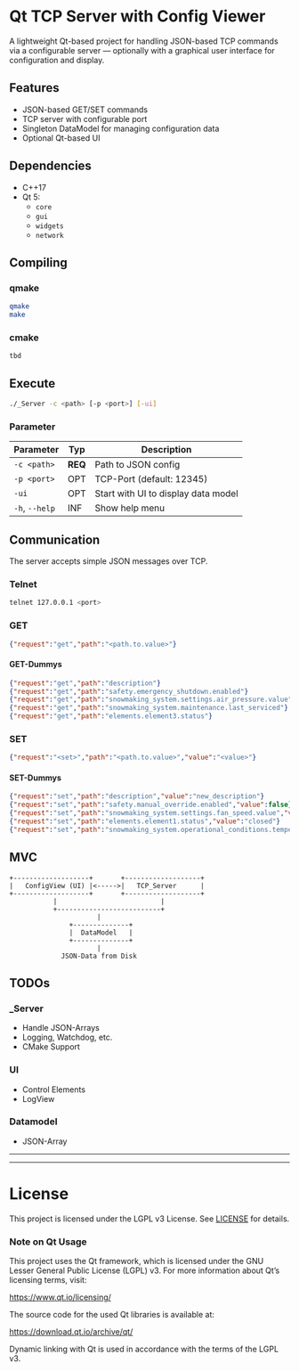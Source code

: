 # Qt TCP Server with Config Viewer
A lightweight Qt-based project for handling JSON-based TCP commands via a configurable server — optionally with a graphical user interface for configuration and display.

##  Features
- JSON-based GET/SET commands
- TCP server with configurable port
- Singleton DataModel for managing configuration data
- Optional Qt-based UI

## Dependencies
- C++17 
- Qt 5: 
    - `core`
    - `gui` 
    - `widgets` 
    - `network` 

## Compiling

### qmake
```bash
qmake
make
```

### cmake 
`tbd`

##  Execute

```bash
./_Server -c <path> [-p <port>] [-ui]
```

### Parameter
| Parameter      | Typ     | Description                               |
|----------------|---------|-------------------------------------------|
| `-c <path>`    | **REQ** | Path to JSON config                       |
| `-p <port>`    | OPT     | TCP-Port (default: 12345)                 |
| `-ui`          | OPT     | Start with UI to display data model       |
| `-h`, `--help` | INF     | Show help menu                            |

## Communication
The server accepts simple JSON messages over TCP.

### Telnet
```bash
telnet 127.0.0.1 <port>
```

### GET
```JSON
{"request":"get","path":"<path.to.value>"}
```

#### GET-Dummys
```JSON
{"request":"get","path":"description"}
{"request":"get","path":"safety.emergency_shutdown.enabled"}
{"request":"get","path":"snowmaking_system.settings.air_pressure.value"}
{"request":"get","path":"snowmaking_system.maintenance.last_serviced"}
{"request":"get","path":"elements.element3.status"}
```

### SET
```JSON
{"request":"<set>","path":"<path.to.value>","value":"<value>"}
```

#### SET-Dummys
```JSON
{"request":"set","path":"description","value":"new_description"}
{"request":"set","path":"safety.manual_override.enabled","value":false}
{"request":"set","path":"snowmaking_system.settings.fan_speed.value","value":1800}
{"request":"set","path":"elements.element1.status","value":"closed"}
{"request":"set","path":"snowmaking_system.operational_conditions.temperature_min","value":-10}
```

##  MVC
```text
+-------------------+       +-------------------+
|   ConfigView (UI) |<----->|   TCP_Server      |
+-------------------+       +-------------------+
           |                          |
           +--------------------------+
                      |
               +--------------+
               |  DataModel   |
               +--------------+
                      |
             JSON-Data from Disk
```

## TODOs
### _Server
- Handle JSON-Arrays
- Logging, Watchdog, etc.
- CMake Support

### UI
- Control Elements
- LogView

### Datamodel
- JSON-Array
---
---
# License

This project is licensed under the LGPL v3 License. See [LICENSE](./LICENSE/LGPL-3.0.txt) for details.

### Note on Qt Usage

This project uses the Qt framework, which is licensed under the GNU Lesser General Public License (LGPL) v3. For more information about Qt’s licensing terms, visit:

https://www.qt.io/licensing/

The source code for the used Qt libraries is available at:

https://download.qt.io/archive/qt/

Dynamic linking with Qt is used in accordance with the terms of the LGPL v3.
